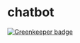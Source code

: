 # chatbot

[![Greenkeeper badge](https://badges.greenkeeper.io/wafaagamal/chatbot.svg)](https://greenkeeper.io/)
